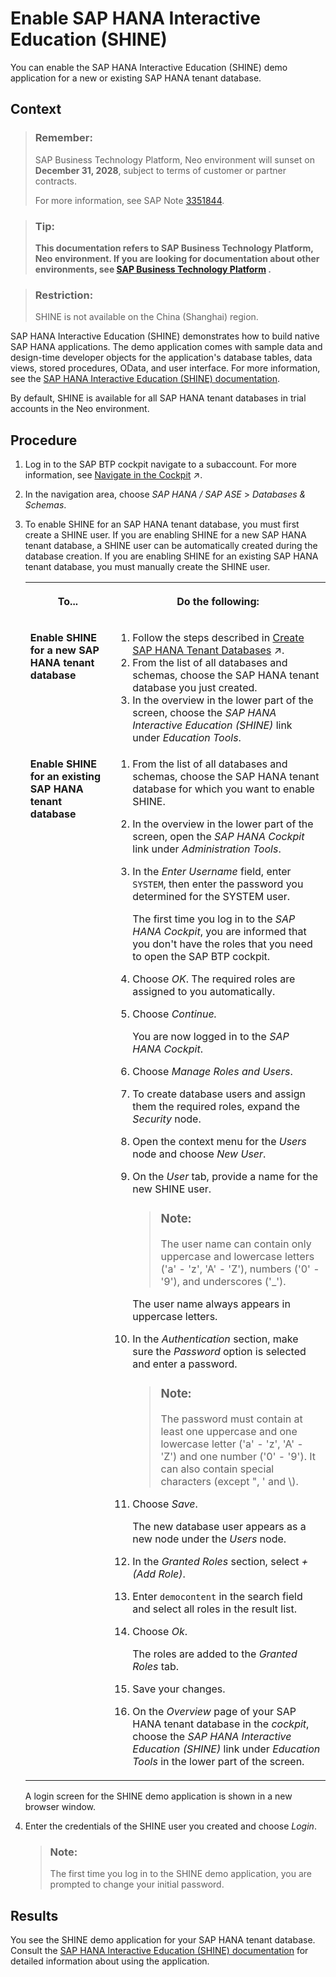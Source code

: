 <!-- loio396c2d7a319747caac332a38f76cfc76 -->

# Enable SAP HANA Interactive Education \(SHINE\)

You can enable the SAP HANA Interactive Education \(SHINE\) demo application for a new or existing SAP HANA tenant database.



## Context

> ### Remember:  
> SAP Business Technology Platform, Neo environment will sunset on **December 31, 2028**, subject to terms of customer or partner contracts.
> 
> For more information, see SAP Note [3351844](https://me.sap.com/notes/3351844).

> ### Tip:  
> **This documentation refers to SAP Business Technology Platform, Neo environment. If you are looking for documentation about other environments, see [SAP Business Technology Platform](https://help.sap.com/docs/btp/sap-business-technology-platform/sap-business-technology-platform?version=Cloud) .**

> ### Restriction:  
> SHINE is not available on the China \(Shanghai\) region.

SAP HANA Interactive Education \(SHINE\) demonstrates how to build native SAP HANA applications. The demo application comes with sample data and design-time developer objects for the application's database tables, data views, stored procedures, OData, and user interface. For more information, see the [SAP HANA Interactive Education \(SHINE\) documentation](http://help.sap.com/hana/SAP_HANA_Interactive_Education_SHINE_en.pdf).

By default, SHINE is available for all SAP HANA tenant databases in trial accounts in the Neo environment.



## Procedure

1.  Log in to the SAP BTP cockpit navigate to a subaccount. For more information, see [Navigate in the Cockpit](https://help.sap.com/viewer/65de2977205c403bbc107264b8eccf4b/Cloud/en-US/0874895f1f78459f9517da55a11ffebd.html "Learn how to navigate to your global accounts, directories, and subaccounts in the SAP BTP cockpit.") :arrow_upper_right:.

2.  In the navigation area, choose *SAP HANA / SAP ASE* \> *Databases & Schemas*.

3.  To enable SHINE for an SAP HANA tenant database, you must first create a SHINE user. If you are enabling SHINE for a new SAP HANA tenant database, a SHINE user can be automatically created during the database creation. If you are enabling SHINE for an existing SAP HANA tenant database, you must manually create the SHINE user.


    <table>
    <tr>
    <th valign="top">

    To...
    
    </th>
    <th valign="top">

    Do the following:
    
    </th>
    </tr>
    <tr>
    <td valign="top">
    
    **Enable SHINE for a new SAP HANA tenant database**
    
    </td>
    <td valign="top">
    
    1.  Follow the steps described in [Create SAP HANA Tenant Databases](https://help.sap.com/viewer/d4790b2de2f4429db6f3dff54e4d7b3a/Cloud/en-US/533384eda57e428f98a43815e6a11119.html#loio46af2934d19343ca8250ce288d27ea41 "Use the cockpit to create an SAP HANA tenant database on an SAP HANA database management system in your subaccount in the Neo environment.") :arrow_upper_right:.
    2.  From the list of all databases and schemas, choose the SAP HANA tenant database you just created.
    3.  In the overview in the lower part of the screen, choose the *SAP HANA Interactive Education \(SHINE\)* link under *Education Tools*.


    
    </td>
    </tr>
    <tr>
    <td valign="top">
    
    **Enable SHINE for an existing SAP HANA tenant database**
    
    </td>
    <td valign="top">
    
    1.  From the list of all databases and schemas, choose the SAP HANA tenant database for which you want to enable SHINE.
    2.  In the overview in the lower part of the screen, open the *SAP HANA Cockpit* link under *Administration Tools*.
    3.  In the *Enter Username* field, enter `SYSTEM`, then enter the password you determined for the SYSTEM user.

        The first time you log in to the *SAP HANA Cockpit*, you are informed that you don't have the roles that you need to open the SAP BTP cockpit.

    4.  Choose *OK*. The required roles are assigned to you automatically.
    5.  Choose *Continue.*

        You are now logged in to the *SAP HANA Cockpit*.

    6.  Choose *Manage Roles and Users*.
    7.  To create database users and assign them the required roles, expand the *Security* node.
    8.  Open the context menu for the *Users* node and choose *New User*.
    9.  On the *User* tab, provide a name for the new SHINE user.

        > ### Note:  
        > The user name can contain only uppercase and lowercase letters \('a' - 'z', 'A' - 'Z'\), numbers \('0' - '9'\), and underscores \('\_'\).

        The user name always appears in uppercase letters.

    10. In the *Authentication* section, make sure the *Password* option is selected and enter a password.

        > ### Note:  
        > The password must contain at least one uppercase and one lowercase letter \('a' - 'z', 'A' - 'Z'\) and one number \('0' - '9'\). It can also contain special characters \(except ", ' and \\\).

    11. Choose *Save*.

        The new database user appears as a new node under the *Users* node.

    12. In the *Granted Roles* section, select *\+ \(Add Role\)*.
    13. Enter `democontent` in the search field and select all roles in the result list.
    14. Choose *Ok*.

        The roles are added to the *Granted Roles* tab.

    15. Save your changes.
    16. On the *Overview* page of your SAP HANA tenant database in the *cockpit*, choose the *SAP HANA Interactive Education \(SHINE\)* link under *Education Tools* in the lower part of the screen.


    
    </td>
    </tr>
    </table>
    
    A login screen for the SHINE demo application is shown in a new browser window.

4.  Enter the credentials of the SHINE user you created and choose *Login*.

    > ### Note:  
    > The first time you log in to the SHINE demo application, you are prompted to change your initial password.




## Results

You see the SHINE demo application for your SAP HANA tenant database. Consult the [SAP HANA Interactive Education \(SHINE\) documentation](http://help.sap.com/hana/SAP_HANA_Interactive_Education_SHINE_en.pdf) for detailed information about using the application.

